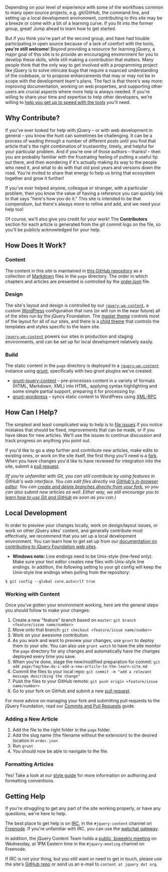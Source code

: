 <script>{
	"title": "Contributing",
	"customFields": [
		{
			"key": "is_chapter",
			"value": 0
		}
	]
}</script>

Depending on your level of experience with some of the workflows common to many open source projects, e.g. git/GitHub, the command line, and setting up a local development environment, contributing to this site may be a breeze or come with a bit of a learning curve. If you fit into the former group, great! Jump ahead to learn how to get started.

But if you think you're part of the second group, and have had trouble participating in open source because of a lack of comfort with the tools, **you're still welcome**! Beyond providing a resource for learning jQuery, a major goal of this site is to provide an encouraging environment for you to develop these skills, while still making a contribution that matters. Many people think that the only way to get involved with a programming project like jQuery is to solve intricate bugs that require a nuanced understanding of the codebase, or to propose enhancements that may or may not be in scope with the development team's plans. The fact is that there's way more: improving documentation, working on web properties, and supporting other users are crucial aspects where more help is always needed. If you're willing to share your time and expertise to help other developers, we're willing to [help you get up to speed with the tools](#getting-help) you'll need.

## Why Contribute?

If you've ever looked for help with jQuery – or with web development in general – you know the hunt can sometimes be challenging. It can be a process of wading through a number of different posts until you find that article that's the right combination of trustworthy, timely, and helpful for your particular problem. And if you're one of those authors – thanks! – then you are probably familiar with the frustrating feeling of putting a useful tip out there, and then wondering if it's actually making its way to the people who need it, and what to do with that old post years and versions down the road. You're invited to share that energy to help us bring that ecosystem together and grow it further!

If you've ever helped anyone, colleague or stranger, with a particular problem, then you know the value of having a reference you can quickly link to that says "here's how you do it." This site is intended to be that compendium, but there's always more to refine and add, and we need your help too!

Of course, we'll also give you credit for your work! The **Contributors** section for each article is generated from the git commit logs on the file, so you'll be publicly acknowledged for your help.

## How Does It Work?

### Content

The content in this site is maintained in [this GitHub repository](https://github.com/jquery/learn.jquery.com) as a collection of [Markdown](http://daringfireball.net/projects/markdown/) files in the `page` directory. The order in which chapters and articles are presented is controlled by the [order.json](https://github.com/jquery/learn.jquery.com/blob/master/order.json) file.

### Design

The site's layout and design is controlled by our [`jquery-wp-content`](https://github.com/jquery/jquery-wp-content), a custom [WordPress](http://wordpress.org) configuration that runs (or will run in the near future) all of the sites run by the jQuery Foundation. The [master theme](https://github.com/jquery/jquery-wp-content/tree/master/themes/jquery) controls most of the layout for all of our sites, and there is a [child theme](https://github.com/jquery/jquery-wp-content/tree/master/themes/learn.jquery.com) that controls the templates and styles specific to the learn site.

[`jquery-wp-content`](https://github.com/jquery/jquery-wp-content) powers our sites in production and staging environments, and can be set up for local development relatively easily.

### Build

The static content in the `page` directory is deployed to a [`jquery-wp-content`](https://github.com/jquery/jquery-wp-content) instance using [grunt](http://gruntjs.com), specifically with two grunt plugins we've created:

* [grunt-jquery-content](https://github.com/jquery/grunt-jquery-content) – pre-processes content in a variety of formats (HTML, Markdown, XML) into HTML, applying syntax highlighting and some simple partial support, preparing it for processing by:
* [grunt-wordpress](https://github.com/scottgonzalez/grunt-wordpress) – syncs static content to WordPress using [XML-RPC](http://codex.wordpress.org/XML-RPC_Support)

## How Can I Help?

The simplest and least complicated way to help is to [file issues](https://github.com/jquery/learn.jquery.com/issues) if you notice mistakes that should be fixed, improvements that can be made, or if you have ideas for new articles. We'll use the issues to continue discussion and track progress on anything you point out.

If you'd like to go a step further and contribute new articles, make edits to existing ones, or work on the site itself, the first thing you'll need is a [fork](https://help.github.com/articles/fork-a-repo). When you have changes you'd like to have reviewed for integration into the site, submit a [pull request](https://help.github.com/articles/using-pull-requests).

*(If you're unfamiliar with Git, you can still contribute by using features in GitHub's web interface. You can edit files directly via [GitHub's in-browser editor](https://github.com/blog/905-edit-like-an-ace). You can [create and delete branches directly from your fork](https://github.com/blog/1377-create-and-delete-branches), so you can also submit new articles as well. Either way, we still encourage you to [learn how to use Git and GitHub](https://help.github.com/) as soon as you can.)*

## Local Development

In order to preview your changes locally, work on design/layout issues, or work on other jQuery sites' content, and generally contribute most effectively, we recommend that you set up a local development environment. You can learn how to get set up from our [documentation on contributing to jQuery Foundation web sites](http://contribute.jquery.org/web-sites/#local-development).

* **Windows note:** Line endings need to be Unix-style (line-feed only). Make sure your text editor creates new files with Unix-style line endings. In addition, the following setting to your git config will keep the Unix-style line endings when pulling from the repository:

```
$ git config --global core.autocrlf true
```

### Working with Content

Once you've gotten your environment working, here are the general steps you should follow to make your changes:

1. Create a new "feature" branch based on `master`: `git branch <feature/issue name/number>`
2. Move onto that branch: `git checkout <feature/issue name/number>`
3. Work on your awesome contribution.
4. As you work and want to preview your changes, use `grunt` to deploy them to your site. You can also use `grunt watch` to have the site monitor the `page` directory for any changes and automatically have the changes deployed every time you save.
5. When you're done, stage the new/modified preparation for commit: `git add page/faq/how-do-i-add-a-new-article-to-the-learn-site.md`
6. Commit the files to your local repo: `git commit -m "add a relevant message describing the change"`
7. Push the files to your GitHub remote: `git push origin <feature/issue name/number>`
8. Go to your fork on GitHub and submit a new [pull request](https://help.github.com/articles/using-pull-requests).

For more advice on managing your fork and submitting pull requests to the jQuery Foundation, read our [Commits and Pull Requests](http://contribute.jquery.org/commits-and-pull-requests/) guide.

### Adding a New Article

1. Add the file to the right folder in the `page` folder.
2. Add the slug name (the filename without the extension) to the desired location in `order.json`
3. Run `grunt`
4. You should now be able to navigate to the file.

### Formatting Articles

Yes! Take a look at our [style guide](http://learn.jquery.com/style-guide) for more information on authoring and formatting conventions.

<h2 id="getting-help">Getting Help</h2>

If you're struggling to get any part of the site working properly, or have any questions, we're here to help.

The best place to get help is on [IRC](http://en.wikipedia.org/wiki/Internet_Relay_Chat), in the `#jquery-content` channel on [Freenode](http://freenode.net). If you're unfamiliar with IRC, you can use the [webchat gateway](http://webchat.freenode.net/).

In addition, the jQuery Content Team holds a [public, biweekly meeting](http://jquery.org/meeting) on Wednesday, at 1PM Eastern time in the `#jquery-meeting` channel on Freenode.

If IRC is not your thing, but you still want or need to get in touch, please use the site's [GitHub repo](https://github.com/jquery/learn.jquery.com) or send us an e-mail to `content at jquery dot org`.
